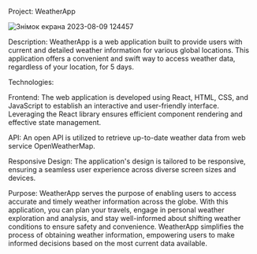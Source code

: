 Project: WeatherApp

![Знімок екрана 2023-08-09 124457](https://github.com/yanakhorolska/weather--app/assets/92363882/04c6e7ec-0d8d-45a6-90dc-3fbf7e887c12)

Description:
WeatherApp is a web application built to provide users with current and detailed weather information for various global locations. This application offers a convenient and swift way to access weather data, regardless of your location, for 5 days.

Technologies:

Frontend: The web application is developed using React, HTML, CSS, and JavaScript to establish an interactive and user-friendly interface. Leveraging the React library ensures efficient component rendering and effective state management.

API: An open API is utilized to retrieve up-to-date weather data from web service OpenWeatherMap.

Responsive Design: The application's design is tailored to be responsive, ensuring a seamless user experience across diverse screen sizes and devices.

Purpose:
WeatherApp serves the purpose of enabling users to access accurate and timely weather information across the globe. With this application, you can plan your travels, engage in personal weather exploration and analysis, and stay well-informed about shifting weather conditions to ensure safety and convenience. WeatherApp simplifies the process of obtaining weather information, empowering users to make informed decisions based on the most current data available.


